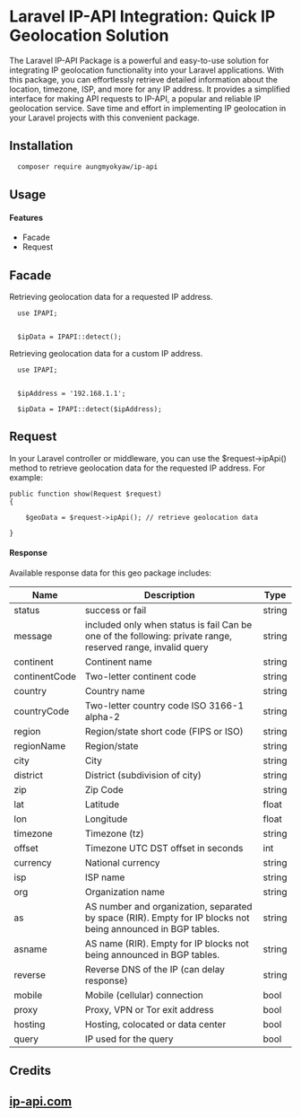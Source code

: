 
# Laravel IP-API Integration: Quick IP Geolocation Solution

The Laravel IP-API Package is a powerful and easy-to-use solution for integrating IP geolocation functionality into your Laravel applications. With this package, you can effortlessly retrieve detailed information about the location, timezone, ISP, and more for any IP address. It provides a simplified interface for making API requests to IP-API, a popular and reliable IP geolocation service. Save time and effort in implementing IP geolocation in your Laravel projects with this convenient package.


## Installation


```bash
  composer require aungmyokyaw/ip-api
```
    
## Usage
#### Features

- Facade
- Request


## Facade

Retrieving geolocation data for a requested IP address.

```
  use IPAPI;


  $ipData = IPAPI::detect();
```

Retrieving geolocation data for a custom IP address.

```
  use IPAPI;


  $ipAddress = '192.168.1.1';

  $ipData = IPAPI::detect($ipAddress);
```

## Request

In your Laravel controller or middleware, you can use the $request->ipApi() method to retrieve geolocation data for the requested IP address. For example:

```
public function show(Request $request)
{

    $geoData = $request->ipApi(); // retrieve geolocation data 

}
```
#### Response
Available response data for this geo package includes:

| Name | Description | Type | 
| --- | --- | --- |
| status |success or fail | string |
| message | included only when status is fail Can be one of the following: private range, reserved range, invalid query | string | 
| continent |Continent name | string | 
| continentCode |Two-letter continent code | string | 
| country | Country name | string | 
| countryCode |Two-letter country code ISO 3166-1 alpha-2 | string | 
| region |Region/state short code (FIPS or ISO) | string | 
| regionName |Region/state | string | 
| city |City | string | 
| district |District (subdivision of city) | string | 
| zip | Zip Code | string | 
| lat | Latitude | float | 
| lon | Longitude | float | 
| timezone |Timezone (tz) | string | 
| offset |Timezone UTC DST offset in seconds | int | 
| currency |National currency | string | 
| isp |ISP name | string | 
| org |Organization name | string | 
| as |AS number and organization, separated by space (RIR). Empty for IP blocks not being announced in BGP tables. | string | 
| asname |AS name (RIR). Empty for IP blocks not being announced in BGP tables. | string | 
| reverse |Reverse DNS of the IP (can delay response) | string | 
| mobile |Mobile (cellular) connection | bool | 
| proxy |Proxy, VPN or Tor exit address | bool | 
| hosting |Hosting, colocated or data center | bool | 
| query |IP used for the query | bool |

## Credits

## [ip-api.com](https://ip-api.com)
